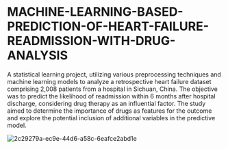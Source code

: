 # MACHINE-LEARNING-BASED-PREDICTION-OF-HEART-FAILURE-READMISSION-WITH-DRUG-ANALYSIS

A statistical learning project, utilizing various preprocessing techniques and machine learning models to analyze a retrospective heart failure dataset comprising 2,008 patients from a hospital in Sichuan, China. The objective was to predict the likelihood of readmission within 6 months after hospital discharge, considering drug therapy as an influential factor. The study aimed to determine the importance of drugs as features for the outcome and explore the potential inclusion of additional variables in the predictive model.


![2c29279a-ec9e-44d6-a58c-6eafce2abd1e](https://github.com/Ali5hadman/MACHINE-LEARNING-BASED-PREDICTION-OF-HEART-FAILURE-READMISSION-WITH-DRUG-ANALYSIS/assets/68865941/82f1483d-e425-4f4a-82a7-b5a4f1027a64)
